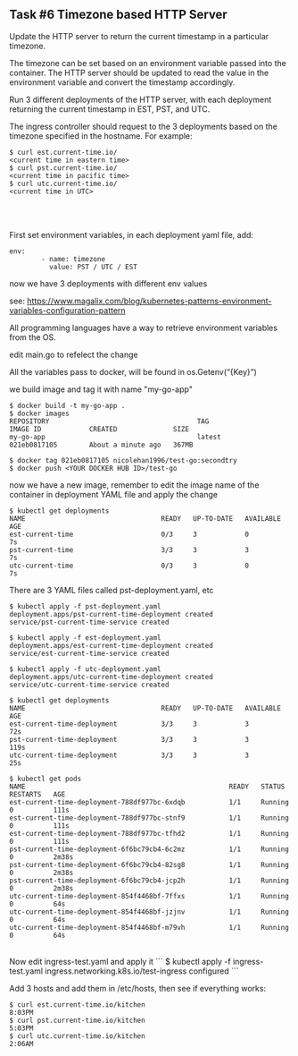 ## Task #6 Timezone based HTTP Server
Update the HTTP server to return the current timestamp in a particular timezone. 

The timezone can be set based on an environment variable passed into the container. The HTTP server should be updated to read the value in the environment variable and convert the timestamp accordingly. 

Run 3 different deployments of the HTTP server, with each deployment returning the current timestamp in EST, PST, and UTC.

The ingress controller should request to the 3 deployments based on the timezone specified in the hostname. For example:
```
$ curl est.current-time.io/
<current time in eastern time>   
$ curl pst.current-time.io/
<current time in pacific time>
$ curl utc.current-time.io/
<current time in UTC>
```

<br><br>

First set environment variables, in each deployment yaml file, add:
```
env:
        - name: timezone
          value: PST / UTC / EST
```

now we have 3 deployments with different env values

see: https://www.magalix.com/blog/kubernetes-patterns-environment-variables-configuration-pattern

All programming languages have a way to retrieve environment variables from the OS.

edit main.go to refelect the change

All the variables pass to docker, will be found in os.Getenv(“{Key}”)

we build image and tag it with name "my-go-app"

```
$ docker build -t my-go-app .
$ docker images
REPOSITORY                                     TAG                                 IMAGE ID            CREATED              SIZE
my-go-app                                      latest                              021eb0817105        About a minute ago   367MB

$ docker tag 021eb0817105 nicolehan1996/test-go:secondtry
$ docker push <YOUR DOCKER HUB ID>/test-go
```


now we have a new image, remember to edit the image name of the container in deployment YAML file and apply the change

```
$ kubectl get deployments
NAME                                  READY   UP-TO-DATE   AVAILABLE   AGE
est-current-time                      0/3     3            0           7s
pst-current-time                      3/3     3            3           7s
utc-current-time                      0/3     3            0           7s
```

There are 3 YAML files called pst-deployment.yaml, etc
```
$ kubectl apply -f pst-deployment.yaml
deployment.apps/pst-current-time-deployment created
service/pst-current-time-service created

$ kubectl apply -f est-deployment.yaml
deployment.apps/est-current-time-deployment created
service/est-current-time-service created

$ kubectl apply -f utc-deployment.yaml
deployment.apps/utc-current-time-deployment created
service/utc-current-time-service created

$ kubectl get deployments
NAME                                  READY   UP-TO-DATE   AVAILABLE   AGE
est-current-time-deployment           3/3     3            3           72s
pst-current-time-deployment           3/3     3            3           119s
utc-current-time-deployment           3/3     3            3           25s

$ kubectl get pods
NAME                                                   READY   STATUS    RESTARTS   AGE
est-current-time-deployment-788df977bc-6xdqb           1/1     Running   0          111s
est-current-time-deployment-788df977bc-stnf9           1/1     Running   0          111s
est-current-time-deployment-788df977bc-tfhd2           1/1     Running   0          111s
pst-current-time-deployment-6f6bc79cb4-6c2mz           1/1     Running   0          2m38s
pst-current-time-deployment-6f6bc79cb4-82sg8           1/1     Running   0          2m38s
pst-current-time-deployment-6f6bc79cb4-jcp2h           1/1     Running   0          2m38s
utc-current-time-deployment-854f4468bf-7ffxs           1/1     Running   0          64s
utc-current-time-deployment-854f4468bf-jzjnv           1/1     Running   0          64s
utc-current-time-deployment-854f4468bf-m79vh           1/1     Running   0          64s
```

<br>
Now edit ingress-test.yaml and apply it
```
$ kubectl apply -f ingress-test.yaml
ingress.networking.k8s.io/test-ingress configured
```

Add 3 hosts and add them in /etc/hosts, then see if everything works:
```
$ curl est.current-time.io/kitchen
8:03PM
$ curl pst.current-time.io/kitchen
5:03PM
$ curl utc.current-time.io/kitchen
2:06AM
```
